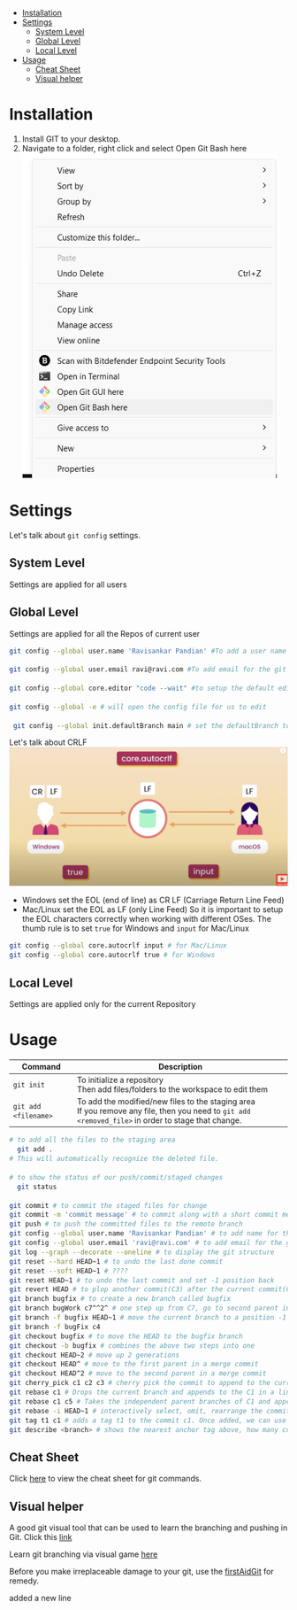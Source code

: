 - [Installation](#installation)
- [Settings](#settings)
  - [System Level](#system-level)
  - [Global Level](#global-level)
  - [Local Level](#local-level)
- [Usage](#usage)
  - [Cheat Sheet](#cheat-sheet)
  - [Visual helper](#visual-helper)


# Installation
1. Install GIT to your desktop.
2. Navigate to a folder, right click and select Open Git Bash here
   ![alt text](images/gitbash.png)

# Settings
Let's talk about `git config` settings. 
## System Level 
Settings are applied for all users

## Global Level
Settings are applied for all the Repos of current user
```bash
git config --global user.name 'Ravisankar Pandian' #To add a user name for the git application.

git config --global user.email ravi@ravi.com #To add email for the git application 

git config --global core.editor "code --wait" #to setup the default editor as vscode. the --wait flag is to keep the window open until we close it

git config --global -e # will open the config file for us to edit

 git config --global init.defaultBranch main # set the defaultBranch to Main
```


Let's talk about CRLF
![alt text](images/crlf.png)
* Windows set the EOL (end of line) as CR LF (Carriage Return Line Feed)
* Mac/Linux set the EOL as LF (only Line Feed)
So it is important to setup the EOL characters correctly when working with different OSes. 
The thumb rule is to set `true` for Windows and `input` for Mac/Linux
```bash
git config --global core.autocrlf input # for Mac/Linux
git config --global core.autocrlf true # for Windows
```
## Local Level
Settings are applied only for the current Repository


# Usage
|Command|Description|
|-|-|
`git init`            | To initialize a repository <br> Then add files/folders to the workspace to edit them
`git add <filename>`  | To add the modified/new files to the staging area <br> If you remove any file, then you need to `git add <removed_file>` in order to stage that change.


```bash
# to add all the files to the staging area
  git add . 
# This will automatically recognize the deleted file.

# to show the status of our push/commit/staged changes
  git status 

git commit # to commit the staged files for change
git commit -m 'commit message' # to commit along with a short commit message
git push # to push the committed files to the remote branch
git config --global user.name 'Ravisankar Pandian' # to add name for the github?
git config --global user.email 'ravi@ravi.com' # to add email for the github?
git log --graph --decorate --oneline # to display the git structure
git reset --hard HEAD~1 # to undo the last done commit
git reset --soft HEAD~1 # ????
git reset HEAD~1 # to undo the last commit and set -1 position back
git revert HEAD # to plop another commit(C3) after the current commit(C2), but this C3 will be a replica of C1
git branch bugfix # to create a new branch called bugfix
git branch bugWork c7^^2^ # one step up from C7, go to second parent in merge commit, then one step up, then create a branch called bugWork
git branch -f bugfix HEAD~1 # move the current branch to a position -1 from HEAD
git branch -f bugFix c4
git checkout bugfix # to move the HEAD to the bugfix branch
git checkout -b bugfix # combines the above two steps into one
git checkout HEAD~2 # move up 2 generations
git checkout HEAD^ # move to the first parent in a merge commit
git checkout HEAD^2 # move to the second parent in a merge commit
git cherry_pick c1 c2 c3 # cherry pick the commit to append to the current HEAD position
git rebase c1 # Drops the current branch and appends to the C1 in a linear way.
git rebase c1 c5 # Takes the independent parent branches of C1 and appends it to the C5
git rebase -i HEAD~1 # interactively select, omit, rearrange the commits to rebase.
git tag t1 c1 # adds a tag t1 to the commit c1. Once added, we can use tags and commits interchangeably
git describe <branch> # shows the nearest anchor tag above, how many commits is current head is ahead of it, and the current head's hash.

```
## Cheat Sheet
Click [here](resources/git.pdf) to view the cheat sheet for git commands.

## Visual helper
A good git visual tool that can be used to learn the branching and pushing in Git. Click this [link](https://git-school.github.io/visualizing-git/#free-remote)

Learn git branching via visual game [here](https://learngitbranching.js.org/)

Before you make irreplaceable damage to your git, use the [firstAidGit](https://firstaidgit.io/#/) for remedy.

added a new line
